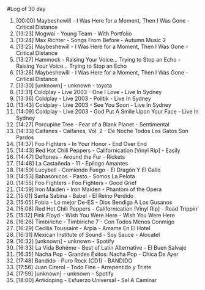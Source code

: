 #Log of 30 day

1. [00:00] Maybeshewill - I Was Here for a Moment, Then I Was Gone - Critical Distance
1. [13:23] Mogwai - Young Team - With Portfolio
1. [13:24] Max Richter - Songs From Before - Autumn Music 2
1. [13:25] Maybeshewill - I Was Here for a Moment, Then I Was Gone - Critical Distance
1. [13:27] Hammock - Raising Your Voice... Trying to Stop an Echo - Raising Your Voice... Trying to Stop an Echo
1. [13:28] Maybeshewill - I Was Here for a Moment, Then I Was Gone - Critical Distance
1. [13:30] [unknown] - unknown - toyota
1. [13:31] Coldplay - Live 2003 - One I Love - Live In Sydney
1. [13:36] Coldplay - Live 2003 - Politik - Live In Sydney
1. [13:43] Coldplay - Live 2003 - See You Soon - Live In Sydney
1. [14:09] Coldplay - Live 2003 - God Put A Smile Upon Your Face - Live In Sydney
1. [14:27] Porcupine Tree - Fear of a Blank Planet - Sentimental
1. [14:33] Caifanes - Caifanes, Vol. 2 - De Noche Todos Los Gatos Son Pardos
1. [14:37] Foo Fighters - In Your Honor - End Over End
1. [14:43] Red Hot Chili Peppers - Californication [Vinyl Rip] - Easily
1. [14:47] Deftones - Around the Fur - Rickets
1. [14:48] La Castañeda - 11 - Epílogo Amantes
1. [14:50] Lucybell - Comiendo Fuego - El Dragón Y El Gallo
1. [14:53] Babasónicos - Pasto - Somos La Pelota
1. [14:55] Foo Fighters - Foo Fighters - Good Grief
1. [14:59] Iron Maiden - Iron Maiden - Phantom of the Opera
1. [15:01] Santa Sabina - Babel - El Reino Perdido
1. [15:05] Fobia - Lo mejor De-ES - Dios Bendiga A Los Gusanos
1. [15:08] Red Hot Chili Peppers - Californication [Vinyl Rip] - Road Trippin'
1. [15:12] Pink Floyd - Wish You Were Here - Wish You Were Here
1. [16:26] Timbiriche - Timbiriche 7 - Con Todos Menos Conmigo
1. [16:29] Cecilia Toussaint - Arpia - Amame En El Hotel
1. [16:31] Mexican Institute of Sound - Soy Sauce - Alocatel
1. [16:32] [unknown] - unknown - Spotify
1. [16:33] La Vida Bohème - Best of Latin Alternative - El Buen Salvaje
1. [16:35] Nacha Pop - Grandes Éxitos: Nacha Pop - Chica De Ayer
1. [17:48] Bandido - Puro Rock (CD1) - BANDIDO
1. [17:56] Juan Cirerol - Todo Fine - Arrepentido y Triste
1. [17:59] [unknown] - unknown - Spotify
1. [18:00] Antidoping - Esfuerzo Universal - Sal A Caminar
